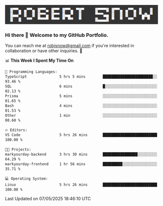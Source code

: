 <img alt="myname" src="assets/name.png" />

### Hi there 👋 Welcome to my GitHub Portfolio.
You can reach me at robjsnow@gmail.com if you're interested in collaboration or have other inquiries.  :briefcase:



<!--START_SECTION:waka-->
📊 **This Week I Spent My Time On** 

```text
💬 Programming Languages: 
TypeScript               5 hrs 5 mins        ███████████████████████░░   93.46 % 
SQL                      6 mins              █░░░░░░░░░░░░░░░░░░░░░░░░   02.13 % 
Prisma                   5 mins              ░░░░░░░░░░░░░░░░░░░░░░░░░   01.65 % 
Bash                     4 mins              ░░░░░░░░░░░░░░░░░░░░░░░░░   01.53 % 
Other                    1 min               ░░░░░░░░░░░░░░░░░░░░░░░░░   00.60 % 

🔥 Editors: 
VS Code                  5 hrs 26 mins       █████████████████████████   100.00 % 

🐱‍💻 Projects: 
markyourday-backend      3 hrs 30 mins       ████████████████░░░░░░░░░   64.29 % 
markyourday-frontend     1 hr 56 mins        █████████░░░░░░░░░░░░░░░░   35.71 % 

💻 Operating System: 
Linux                    5 hrs 26 mins       █████████████████████████   100.00 % 
```


 Last Updated on 07/05/2025 18:46:10 UTC
<!--END_SECTION:waka-->

<!--
**robjsnow/robjsnow** is a ✨ _special_ ✨ repository because its `README.md` (this file) appears on your GitHub profile.

Here are some ideas to get you started:

- 🔭 I’m currently working on ...
- 🌱 I’m currently learning ...
- 👯 I’m looking to collaborate on ...
- 🤔 I’m looking for help with ...
- 💬 Ask me about ...
- 📫 How to reach me: ...
- 😄 Pronouns: ...
- ⚡ Fun fact: ...
-->

